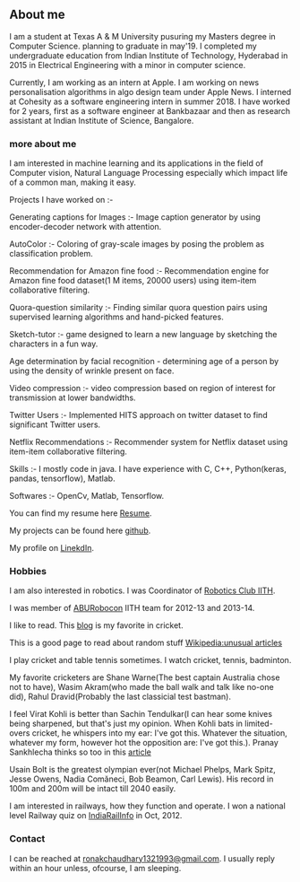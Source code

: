 ## About me

I am a student at Texas A & M University pusuring my Masters degree in Computer Science. planning to graduate in may'19. I completed my undergraduate education from Indian Institute of Technology, Hyderabad in 2015 in Electrical Engineering with a minor in computer science.

Currently, I am working as an intern at Apple. I am working on news personalisation algorithms in algo design team under Apple News.
I interned at Cohesity as a software engineering intern in summer 2018. I have worked for 2 years, first as a software engineer at Bankbazaar and then as research assistant at Indian Institute of Science, Bangalore.

### more about me

I am interested in machine learning and its applications in the field of Computer vision, Natural Language Processing especially which impact life of a common man, making it easy. 

Projects I have worked on :-

Generating captions for Images :- Image caption generator by using encoder-decoder network with attention.

AutoColor :- Coloring of gray-scale images by posing the problem as classification problem.

Recommendation for Amazon fine food :- Recommendation engine for Amazon fine food dataset(1 M items, 20000 users) using item-item collaborative filtering.

Quora-question similarity :- Finding similar quora question pairs using supervised learning algorithms and hand-picked features.

Sketch-tutor :- game designed to learn a new language by sketching the characters in a fun way. 

Age determination by facial recognition - determining age of a person by using the density of wrinkle present on face.

Video compression :- video compression based on region of interest for transmission at lower bandwidths.

Twitter Users :- Implemented HITS approach on twitter dataset to find significant Twitter users.

Netflix Recommendations :-	Recommender system for Netflix dataset using item-item collaborative filtering. 

Skills :- I mostly code in java. I have experience with C, C++, Python(keras, pandas, tensorflow), Matlab.

Softwares :- OpenCv, Matlab, Tensorflow.

You can find my resume here [Resume](https://goo.gl/nQDwHH).

My projects can be found here [github](https://github.com/ronak132).

My profile on [LinekdIn](https://www.linkedin.com/in/ronak132/).


### Hobbies

I am also interested in robotics. I was Coordinator of [Robotics Club IITH](https://www.facebook.com/RoboticsClubIITH/).

I was member of [ABURobocon](https://en.wikipedia.org/wiki/ABU_Robocon) IITH team for 2012-13 and 2013-14.

I like to read. This [blog](http://www.espncricinfo.com/blogs/content/story/blogs/index.html?genre=442) is my favorite in cricket.

This is a good page to read about random stuff [Wikipedia:unusual articles](https://en.wikipedia.org/wiki/Wikipedia:Unusual_articles)

I play cricket and table tennis sometimes. I watch cricket, tennis, badminton. 

My favorite cricketers are Shane Warne(The best captain Australia chose not to have), Wasim Akram(who made the ball walk and talk like no-one did), Rahul Dravid(Probably the last classicial test bastman).

I feel Virat Kohli is better than Sachin Tendulkar(I can hear some knives being sharpened, but that's just my opinion. When Kohli bats in limited-overs cricket, he whispers into my ear: I've got this. Whatever the situation, whatever my form, however hot the opposition are: I've got this.). Pranay Sankhlecha thinks so too in this [article](http://www.espncricinfo.com/blogs/content/story/986665.html)

Usain Bolt is the greatest olympian ever(not Michael Phelps, Mark Spitz, Jesse Owens, Nadia Comăneci, Bob Beamon, Carl Lewis). His record in 100m and 200m will be intact till 2040 easily.

I am interested in railways, how they function and operate. I won a national level Railway quiz on [IndiaRailInfo](https://indiarailinfo.com/) in Oct, 2012. 


### Contact

I can be reached at ronakchaudhary1321993@gmail.com. I usually reply within an hour unless, ofcourse, I am sleeping.
